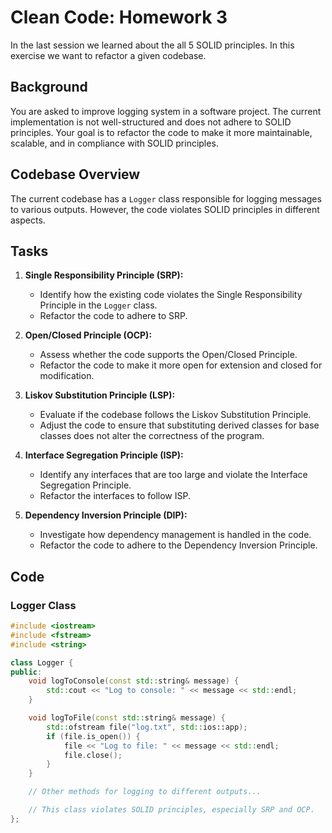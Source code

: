 # Clean Code: Homework 3

In the last session we learned about the all 5 SOLID principles. In this exercise we want to refactor a given codebase.

## Background

You are asked to improve logging system in a software project. The current implementation is not well-structured and does not adhere to SOLID principles. 
Your goal is to refactor the code to make it more maintainable, scalable, and in compliance with SOLID principles.

## Codebase Overview

The current codebase has a `Logger` class responsible for logging messages to various outputs. However, the code violates SOLID principles in different aspects.

## Tasks

1. **Single Responsibility Principle (SRP):**
   - Identify how the existing code violates the Single Responsibility Principle in the `Logger` class.
   - Refactor the code to adhere to SRP.

2. **Open/Closed Principle (OCP):**
   - Assess whether the code supports the Open/Closed Principle.
   - Refactor the code to make it more open for extension and closed for modification.

3. **Liskov Substitution Principle (LSP):**
   - Evaluate if the codebase follows the Liskov Substitution Principle.
   - Adjust the code to ensure that substituting derived classes for base classes does not alter the correctness of the program.

4. **Interface Segregation Principle (ISP):**
   - Identify any interfaces that are too large and violate the Interface Segregation Principle.
   - Refactor the interfaces to follow ISP.

5. **Dependency Inversion Principle (DIP):**
   - Investigate how dependency management is handled in the code.
   - Refactor the code to adhere to the Dependency Inversion Principle.
   
   
## Code

### Logger Class

```cpp
#include <iostream>
#include <fstream>
#include <string>

class Logger {
public:
    void logToConsole(const std::string& message) {
        std::cout << "Log to console: " << message << std::endl;
    }

    void logToFile(const std::string& message) {
        std::ofstream file("log.txt", std::ios::app);
        if (file.is_open()) {
            file << "Log to file: " << message << std::endl;
            file.close();
        }
    }

    // Other methods for logging to different outputs...

    // This class violates SOLID principles, especially SRP and OCP.
};
